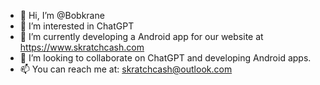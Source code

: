 - 👋 Hi, I’m @Bobkrane
- 👀 I’m interested in ChatGPT
- 🌱 I’m currently developing a Android app for our website at https://www.skratchcash.com
- 💞️ I’m looking to collaborate on ChatGPT and developing Android apps.
- 📫 You can reach me at: skratchcash@outlook.com

<!---
Bobkrane/Bobkrane is a ✨ special ✨ repository because its `README.md` (this file) appears on your GitHub profile.
You can click the Preview link to take a look at your changes.
--->
